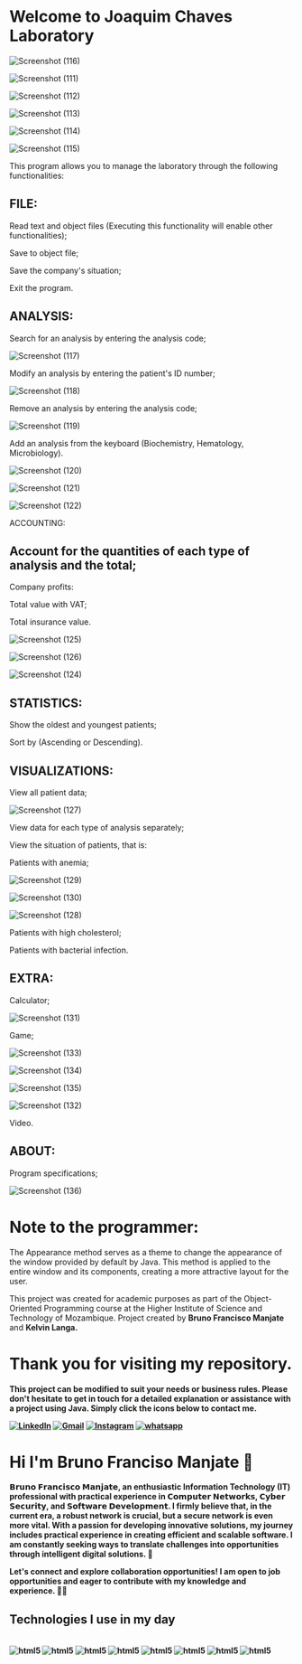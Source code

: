 # Welcome to Joaquim Chaves Laboratory

![Screenshot (116)](https://github.com/BrunoManjate/laboratorio_joaquim_chaves/assets/87826515/6c9e30ee-9afc-4056-8848-2fb9fb497f63)

![Screenshot (111)](https://github.com/BrunoManjate/laboratorio_joaquim_chaves/assets/87826515/8b825610-d77d-435d-b44e-99d145ff8374)

![Screenshot (112)](https://github.com/BrunoManjate/laboratorio_joaquim_chaves/assets/87826515/3ed68915-d245-41c0-9f3d-487d7236d84a)

![Screenshot (113)](https://github.com/BrunoManjate/laboratorio_joaquim_chaves/assets/87826515/9f57c557-704f-479f-b150-3d25c142c8cc)

![Screenshot (114)](https://github.com/BrunoManjate/laboratorio_joaquim_chaves/assets/87826515/140ca0fb-548d-4ec9-bcd0-a53701e2325d)

![Screenshot (115)](https://github.com/BrunoManjate/laboratorio_joaquim_chaves/assets/87826515/e8e4aa18-6364-4b8d-b45a-2dc303225d25)

This program allows you to manage the laboratory through the following functionalities:

## FILE:

Read text and object files (Executing this functionality will enable other functionalities);
<p>Save to object file;
<p>Save the company's situation;
<p>Exit the program.

## ANALYSIS:

<p>Search for an analysis by entering the analysis code;
  
![Screenshot (117)](https://github.com/BrunoManjate/laboratorio_joaquim_chaves/assets/87826515/f183bf2f-5616-4a3a-b265-fbfdad03d533)
  
<p>Modify an analysis by entering the patient's ID number;
  
![Screenshot (118)](https://github.com/BrunoManjate/laboratorio_joaquim_chaves/assets/87826515/8ab8180e-2d22-40cb-ae35-3105e7832aa8)
  
<p>Remove an analysis by entering the analysis code;
  
![Screenshot (119)](https://github.com/BrunoManjate/laboratorio_joaquim_chaves/assets/87826515/3b051e3c-3980-4be8-876a-ec649d5bc235)

<p>Add an analysis from the keyboard (Biochemistry, Hematology, Microbiology).

![Screenshot (120)](https://github.com/BrunoManjate/laboratorio_joaquim_chaves/assets/87826515/06b18293-a03e-4a00-9f1d-c9cb35ae96f1)

![Screenshot (121)](https://github.com/BrunoManjate/laboratorio_joaquim_chaves/assets/87826515/00f956b8-abc1-4e8b-8c94-941613d14c4a)

![Screenshot (122)](https://github.com/BrunoManjate/laboratorio_joaquim_chaves/assets/87826515/c0f774f7-f5b8-4661-81ea-bf737d17d00b)

<p>ACCOUNTING:

## Account for the quantities of each type of analysis and the total;

<p>Company profits:
<p>Total value with VAT;
<p>Total insurance value.

![Screenshot (125)](https://github.com/BrunoManjate/laboratorio_joaquim_chaves/assets/87826515/1ea8ce51-f0f9-420b-9051-647662545c77)

![Screenshot (126)](https://github.com/BrunoManjate/laboratorio_joaquim_chaves/assets/87826515/bce44a7a-47ca-48df-afe8-ff8c09eb5c2f)

![Screenshot (124)](https://github.com/BrunoManjate/laboratorio_joaquim_chaves/assets/87826515/39d6f327-a18f-414c-8b3a-6ea2efceaee7)

## STATISTICS:

<p>Show the oldest and youngest patients;
<p>Sort by (Ascending or Descending).


## VISUALIZATIONS:

<p>View all patient data;

![Screenshot (127)](https://github.com/BrunoManjate/laboratorio_joaquim_chaves/assets/87826515/15441998-e3d1-42c3-a458-25d170f3d940)
  
<p>View data for each type of analysis separately;

<p>View the situation of patients, that is:

<p>Patients with anemia;

![Screenshot (129)](https://github.com/BrunoManjate/laboratorio_joaquim_chaves/assets/87826515/cd038612-3cd2-42d5-ac46-83eba7dee2b8)

![Screenshot (130)](https://github.com/BrunoManjate/laboratorio_joaquim_chaves/assets/87826515/ec4e4836-710e-4728-8da7-43c81e9a070c)

![Screenshot (128)](https://github.com/BrunoManjate/laboratorio_joaquim_chaves/assets/87826515/38302c2d-993b-4a16-85d7-7f45535dfa12)

<p>Patients with high cholesterol;

<p>Patients with bacterial infection.

## EXTRA:

<p>Calculator;

![Screenshot (131)](https://github.com/BrunoManjate/laboratorio_joaquim_chaves/assets/87826515/14fbb3d9-7b2f-4c09-9c66-68c601f0c14c)
<p>Game;

![Screenshot (133)](https://github.com/BrunoManjate/laboratorio_joaquim_chaves/assets/87826515/200705cf-29c4-4068-9d03-e3f809c48f0c)

![Screenshot (134)](https://github.com/BrunoManjate/laboratorio_joaquim_chaves/assets/87826515/1b996e35-ce11-4f3f-935c-5c4ea3a253c2)

![Screenshot (135)](https://github.com/BrunoManjate/laboratorio_joaquim_chaves/assets/87826515/999b825a-f07a-4246-a23e-0e589c98caf6)

![Screenshot (132)](https://github.com/BrunoManjate/laboratorio_joaquim_chaves/assets/87826515/61ff9f64-7a7d-4110-9203-55d7aa206c95)
  
<p>Video.

## ABOUT:

<p>Program specifications;

![Screenshot (136)](https://github.com/BrunoManjate/laboratorio_joaquim_chaves/assets/87826515/89b42395-f40b-45b5-ae97-462d66b3f1ae)

# Note to the programmer:
The Appearance method serves as a theme to change the appearance of the window provided by default by Java. This method is applied to the entire window and its components, creating a more attractive layout for the user.

This project was created for academic purposes as part of the Object-Oriented Programming course at the Higher Institute of Science and Technology of Mozambique. Project created by <b>Bruno Francisco Manjate</b> and <b>Kelvin Langa<b>.

# Thank you for visiting my repository.
This project can be modified to suit your needs or business rules. Please don't hesitate to get in touch for a detailed explanation or assistance with a project using Java. Simply click the icons below to contact me.

[![LinkedIn](https://img.shields.io/badge/LinkedIn-0077B5?style=for-the-badge&logo=linkedin&logoColor=white)](https://www.linkedin.com/in/bruno-f-manjate-150089241?lipi=urn%3Ali%3Apage%3Ad_flagship3_profile_view_base_contact_details%3BQOM07OcwT2CuA8S8c18zbw%3D%3D)
[![Gmail](https://img.shields.io/badge/Gmail-D14836?style=for-the-badge&logo=gmail&logoColor=white)](brunomanjate2@gmail.com)
[![Instagram](https://img.shields.io/badge/Instagram-E4405F?style=for-the-badge&logo=instagram&logoColor=white)](https://www.instagram.com/bruno_f_manjate/)
[![whatsapp](https://img.shields.io/badge/WhatsApp-25D366?style=for-the-badge&logo=whatsapp&logoColor=white)](https://wa.me/845603981?text=Hello%2C%20how%20are%20you%3F%20I%20came%20from%20GitHub%2C%20can%20we%20talk%3F)

# Hi I'm Bruno Franciso Manjate 👋

𝗕𝗿𝘂𝗻𝗼 𝗙𝗿𝗮𝗻𝗰𝗶𝘀𝗰𝗼 𝗠𝗮𝗻𝗷𝗮𝘁𝗲, an enthusiastic Information Technology (IT) professional with practical experience in 𝗖𝗼𝗺𝗽𝘂𝘁𝗲𝗿 𝗡𝗲𝘁𝘄𝗼𝗿𝗸𝘀, 𝗖𝘆𝗯𝗲𝗿 𝗦𝗲𝗰𝘂𝗿𝗶𝘁𝘆, and 𝗦𝗼𝗳𝘁𝘄𝗮𝗿𝗲 𝗗𝗲𝘃𝗲𝗹𝗼𝗽𝗺𝗲𝗻𝘁. I firmly believe that, in the current era, a robust network is crucial, but a secure network is even more vital. With a passion for developing innovative solutions, my journey includes practical experience in creating efficient and scalable software. I am constantly seeking ways to translate challenges into opportunities through intelligent digital solutions. 🚀

Let's connect and explore collaboration opportunities! I am open to job opportunities and eager to contribute with my knowledge and experience. 🤝✨

## Technologies I use in my day

<div style = "display: inline-block"><br> 
  <img  aling="" alt="html5" src="https://img.shields.io/badge/HTML5-E34F26?style=for-the-badge&logo=html5&logoColor=white"/>
  <img  aling="center" alt="html5" src="https://img.shields.io/badge/CSS-239120?&style=for-the-badge&logo=css3&logoColor=white"/>
  <img  aling="center" alt="html5" src="https://img.shields.io/badge/JavaScript-F7DF1E?style=for-the-badge&logo=javascript&logoColor=black"/>
   <img  aling="center" alt="html5" src="https://img.shields.io/badge/PHP-777BB4?style=for-the-badge&logo=php&logoColor=white"/>
  <img  aling="center" alt="html5" src="https://img.shields.io/badge/C-00599C?style=for-the-badge&logo=c&logoColor=white"/>
  <img  aling="center" alt="html5" src="https://img.shields.io/badge/C%2B%2B-00599C?style=for-the-badge&logo=c%2B%2B&logoColor=white"/>
 <img  aling="center" alt="html5" src="https://img.shields.io/badge/Java-ED8B00?style=for-the-badge&logo=openjdk&logoColor=white"/>  
  <img  aling="center" alt="html5" src="https://img.shields.io/badge/MySQL-00000F?style=for-the-badge&logo=mysql&logoColor=white"/>  
</div><br>

